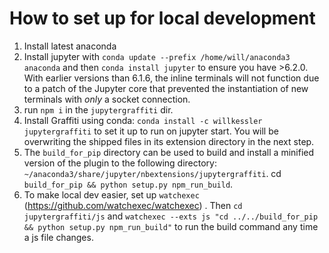 # How to set up for local development

1. Install latest anaconda 
1. Install jupyter with `conda update --prefix /home/will/anaconda3 anaconda` and then `conda install jupyter` to ensure you have >6.2.0. With earlier versions than 6.1.6, the inline terminals will not function due to a patch of the Jupyter core that prevented the instantiation of new terminals with *only* a socket connection.
1. run `npm i` in the `jupytergraffiti` dir.
1. Install Graffiti using conda: `conda install -c willkessler jupytergraffiti` to set it up to run on jupyter start. You will be overwriting the shipped files in its extension directory in the next step.
1. The `build_for_pip` directory can be used to build and install a minified version of the plugin to the following directory: `~/anaconda3/share/jupyter/nbextensions/jupytergraffiti`. cd `build_for_pip && python setup.py npm_run_build`.
1. To make local dev easier, set up `watchexec` (https://github.com/watchexec/watchexec) . Then `cd jupytergraffiti/js` and `watchexec --exts js "cd ../../build_for_pip && python setup.py npm_run_build"` to run the build command any time a js file changes.

